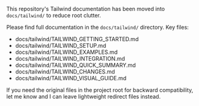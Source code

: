 This repository's Tailwind documentation has been moved into `docs/tailwind/` to reduce root clutter.

Please find full documentation in the `docs/tailwind/` directory. Key files:

- docs/tailwind/TAILWIND_GETTING_STARTED.md
- docs/tailwind/TAILWIND_SETUP.md
- docs/tailwind/TAILWIND_EXAMPLES.md
- docs/tailwind/TAILWIND_INTEGRATION.md
- docs/tailwind/TAILWIND_QUICK_SUMMARY.md
- docs/tailwind/TAILWIND_CHANGES.md
- docs/tailwind/TAILWIND_VISUAL_GUIDE.md

If you need the original files in the project root for backward compatibility, let me know and I can leave lightweight redirect files instead.